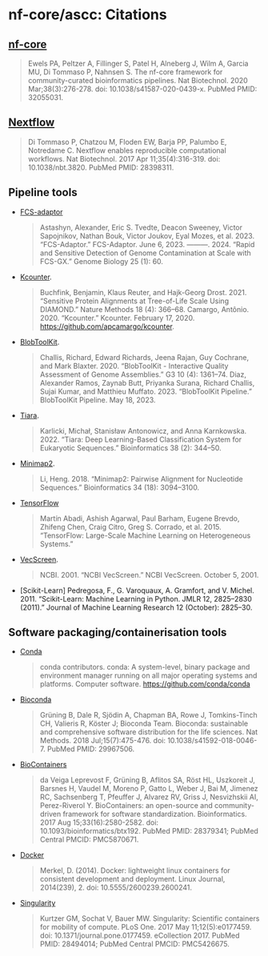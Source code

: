 # nf-core/ascc: Citations

## [nf-core](https://pubmed.ncbi.nlm.nih.gov/32055031/)

> Ewels PA, Peltzer A, Fillinger S, Patel H, Alneberg J, Wilm A, Garcia MU, Di Tommaso P, Nahnsen S. The nf-core framework for community-curated bioinformatics pipelines. Nat Biotechnol. 2020 Mar;38(3):276-278. doi: 10.1038/s41587-020-0439-x. PubMed PMID: 32055031.

## [Nextflow](https://pubmed.ncbi.nlm.nih.gov/28398311/)

> Di Tommaso P, Chatzou M, Floden EW, Barja PP, Palumbo E, Notredame C. Nextflow enables reproducible computational workflows. Nat Biotechnol. 2017 Apr 11;35(4):316-319. doi: 10.1038/nbt.3820. PubMed PMID: 28398311.

## Pipeline tools

- [FCS-adaptor](https://github.com/ncbi/fcs/wiki/FCS-adaptor-quickstart.)

  > Astashyn, Alexander, Eric S. Tvedte, Deacon Sweeney, Victor Sapojnikov, Nathan Bouk, Victor Joukov, Eyal Mozes, et al. 2023. “FCS-Adaptor.” FCS-Adaptor. June 6, 2023.
  > ———. 2024. “Rapid and Sensitive Detection of Genome Contamination at Scale with FCS-GX.” Genome Biology 25 (1): 60.

- [Kcounter](https://github.com/apcamargo/kcounter).

  > Buchfink, Benjamin, Klaus Reuter, and Hajk-Georg Drost. 2021. “Sensitive Protein Alignments at Tree-of-Life Scale Using DIAMOND.” Nature Methods 18 (4): 366–68.
  > Camargo, Antônio. 2020. “Kcounter.” Kcounter. February 17, 2020. https://github.com/apcamargo/kcounter.

- [BlobToolKit](https://github.com/sanger-tol/blobtoolkit).

  > Challis, Richard, Edward Richards, Jeena Rajan, Guy Cochrane, and Mark Blaxter. 2020. “BlobToolKit - Interactive Quality Assessment of Genome Assemblies.” G3 10 (4): 1361–74. Diaz, Alexander Ramos, Zaynab Butt, Priyanka Surana, Richard Challis, Sujai Kumar, and Matthieu Muffato. 2023. “BlobToolKit Pipeline.” BlobToolKit Pipeline. May 18, 2023.

- [Tiara](https://github.com/ibe-uw/tiara).

  > Karlicki, Michał, Stanisław Antonowicz, and Anna Karnkowska. 2022. “Tiara: Deep Learning-Based Classification System for Eukaryotic Sequences.” Bioinformatics 38 (2): 344–50.

- [Minimap2](https://github.com/lh3/minimap2).

  > Li, Heng. 2018. “Minimap2: Pairwise Alignment for Nucleotide Sequences.” Bioinformatics 34 (18): 3094–3100.

- [TensorFlow](https://www.tensorflow.org/)

  > Martín Abadi, Ashish Agarwal, Paul Barham, Eugene Brevdo, Zhifeng Chen, Craig Citro, Greg S. Corrado, et al. 2015. “TensorFlow: Large-Scale Machine Learning on Heterogeneous Systems.”

- [VecScreen](https://manpages.debian.org/testing/ncbi-tools-bin/vecscreen.1.en.html).

  > NCBI. 2001. “NCBI VecScreen.” NCBI VecScreen. October 5, 2001.

- [Scikit-Learn]
  Pedregosa, F., G. Varoquaux, A. Gramfort, and V. Michel. 2011. “Scikit-Learn: Machine Learning in Python. JMLR 12, 2825–2830 (2011).” Journal of Machine Learning Research 12 (October): 2825–30.

## Software packaging/containerisation tools

- [Conda](https://conda.org/)

  > conda contributors. conda: A system-level, binary package and environment manager running on all major operating systems and platforms. Computer software. https://github.com/conda/conda

- [Bioconda](https://pubmed.ncbi.nlm.nih.gov/29967506/)

  > Grüning B, Dale R, Sjödin A, Chapman BA, Rowe J, Tomkins-Tinch CH, Valieris R, Köster J; Bioconda Team. Bioconda: sustainable and comprehensive software distribution for the life sciences. Nat Methods. 2018 Jul;15(7):475-476. doi: 10.1038/s41592-018-0046-7. PubMed PMID: 29967506.

- [BioContainers](https://pubmed.ncbi.nlm.nih.gov/28379341/)

  > da Veiga Leprevost F, Grüning B, Aflitos SA, Röst HL, Uszkoreit J, Barsnes H, Vaudel M, Moreno P, Gatto L, Weber J, Bai M, Jimenez RC, Sachsenberg T, Pfeuffer J, Alvarez RV, Griss J, Nesvizhskii AI, Perez-Riverol Y. BioContainers: an open-source and community-driven framework for software standardization. Bioinformatics. 2017 Aug 15;33(16):2580-2582. doi: 10.1093/bioinformatics/btx192. PubMed PMID: 28379341; PubMed Central PMCID: PMC5870671.

- [Docker](https://dl.acm.org/doi/10.5555/2600239.2600241)

  > Merkel, D. (2014). Docker: lightweight linux containers for consistent development and deployment. Linux Journal, 2014(239), 2. doi: 10.5555/2600239.2600241.

- [Singularity](https://pubmed.ncbi.nlm.nih.gov/28494014/)

  > Kurtzer GM, Sochat V, Bauer MW. Singularity: Scientific containers for mobility of compute. PLoS One. 2017 May 11;12(5):e0177459. doi: 10.1371/journal.pone.0177459. eCollection 2017. PubMed PMID: 28494014; PubMed Central PMCID: PMC5426675.
